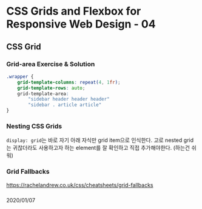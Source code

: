 # CSS Grids and Flexbox for Responsive Web Design - 04

## CSS Grid

### Grid-area Exercise & Solution

```css
.wrapper {
    grid-template-columns: repeat(4, 1fr);
    grid-template-rows: auto;
    grid-template-area:
        "sidebar header header header"
        "sidebar . article article"
}
```



### Nesting CSS Grids

`display: grid`는 바로 자기 아래 자식만 grid item으로 인식한다. 고로 nested grid는 귀찮더라도 사용하고자 하는 element를 잘 확인하고 직접 추가해야한다. (하는건 쉬워)

### Grid Fallbacks

https://rachelandrew.co.uk/css/cheatsheets/grid-fallbacks

### 

2020/01/07